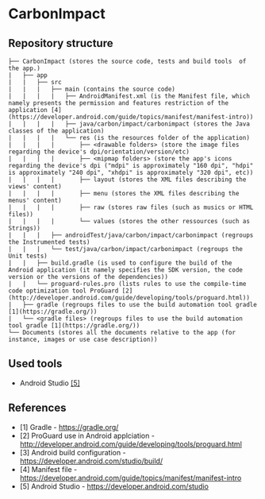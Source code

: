 # CarbonImpact

## Repository structure
    ├── CarbonImpact (stores the source code, tests and build tools  of the app.)  
    |   ├── app  
    |   |   ├── src  
    |   |   |   ├── main (contains the source code)  
    |   |   |   |   ├── AndroidManifest.xml (is the Manifest file, which namely presents the permission and features restriction of the application [4](https://developer.android.com/guide/topics/manifest/manifest-intro))  
    |   |   |   |   ├── java/carbon/impact/carbonimpact (stores the Java classes of the application)  
    |   |   |   |   └── res (is the resources folder of the application)  
    |   |   |   |       ├── <drawable folders> (store the image files regarding the device's dpi/orientation/version/etc)  
    |   |   |   |       ├── <mipmap folders> (store the app's icons regarding the device's dpi ("mdpi" is approximately "160 dpi", "hdpi" is approximately "240 dpi", "xhdpi" is approximately "320 dpi", etc))  
    |   |   |   |       ├── layout (stores the XML files describing the views' content)  
    |   |   |   |       ├── menu (stores the XML files describing the menus' content)  
    |   |   |   |       ├── raw (stores raw files (such as musics or HTML files))  
    |   |   |   |       └── values (stores the other ressources (such as Strings))  
    |   |   |   ├── androidTest/java/carbon/impact/carbonimpact (regroups the Instrumented tests)  
    |   |   |   └── test/java/carbon/impact/carbonimpact (regroups the Unit tests)  
    |   |   ├── build.gradle (is used to configure the build of the Android application (it namely specifies the SDK version, the code version or the versions of the dependencies))  
    |   |   └── proguard-rules.pro (lists rules to use the compile-time code optimization tool ProGuard [2](http://developer.android.com/guide/developing/tools/proguard.html))  
    |   ├── gradle (regroups files to use the build automation tool gradle [1](https://gradle.org/))  
    |   └── <gradle files> (regroups files to use the build automation tool gradle [1](https://gradle.org/))  
    └── Documents (stores all the documents relative to the app (for instance, images or use case description))  

## Used tools
* Android Studio [[5]](https://developer.android.com/studio)

## References
* [1] Gradle - https://gradle.org/
* [2] ProGuard use in Android applciation - http://developer.android.com/guide/developing/tools/proguard.html
* [3] Android build configuration - https://developer.android.com/studio/build/
* [4] Manifest file - https://developer.android.com/guide/topics/manifest/manifest-intro
* [5] Android Studio - https://developer.android.com/studio
